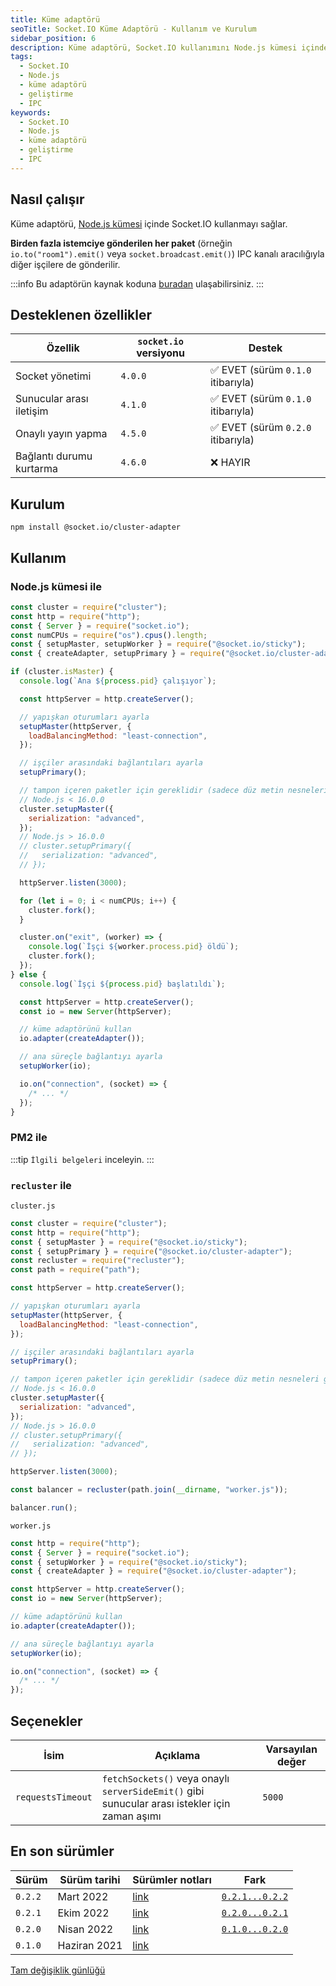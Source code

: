 ```yaml
---
title: Küme adaptörü
seoTitle: Socket.IO Küme Adaptörü - Kullanım ve Kurulum
sidebar_position: 6
description: Küme adaptörü, Socket.IO kullanımını Node.js kümesi içinde sağlarken, birden fazla istemciye gönderilen her paketi diğer işçilere de yönlendirir. Bu belge, kurulum ve kullanım detaylarını sunar.
tags: 
  - Socket.IO
  - Node.js
  - küme adaptörü
  - geliştirme
  - IPC
keywords: 
  - Socket.IO
  - Node.js
  - küme adaptörü
  - geliştirme
  - IPC
---
```

## Nasıl çalışır

Küme adaptörü, [Node.js kümesi](https://nodejs.org/api/cluster.html) içinde Socket.IO kullanmayı sağlar.

**Birden fazla istemciye gönderilen her paket** (örneğin `io.to("room1").emit()` veya `socket.broadcast.emit()`) IPC kanalı aracılığıyla diğer işçilere de gönderilir.

:::info
Bu adaptörün kaynak koduna [buradan](https://github.com/socketio/socket.io-cluster-adapter) ulaşabilirsiniz.
:::

## Desteklenen özellikler

| Özellik                          | `socket.io` versiyonu                | Destek                                         |
|----------------------------------|--------------------------------------|------------------------------------------------|
| Socket yönetimi                  | `4.0.0`                              | :white_check_mark: EVET (sürüm `0.1.0` itibarıyla) |
| Sunucular arası iletişim         | `4.1.0`                              | :white_check_mark: EVET (sürüm `0.1.0` itibarıyla) |
| Onaylı yayın yapma              | `4.5.0` | :white_check_mark: EVET (sürüm `0.2.0` itibarıyla) |
| Bağlantı durumu kurtarma        | `4.6.0` | :x: HAYIR                                       |

## Kurulum

```
npm install @socket.io/cluster-adapter
```

## Kullanım

### Node.js kümesi ile

```js
const cluster = require("cluster");
const http = require("http");
const { Server } = require("socket.io");
const numCPUs = require("os").cpus().length;
const { setupMaster, setupWorker } = require("@socket.io/sticky");
const { createAdapter, setupPrimary } = require("@socket.io/cluster-adapter");

if (cluster.isMaster) {
  console.log(`Ana ${process.pid} çalışıyor`);

  const httpServer = http.createServer();

  // yapışkan oturumları ayarla
  setupMaster(httpServer, {
    loadBalancingMethod: "least-connection",
  });

  // işçiler arasındaki bağlantıları ayarla
  setupPrimary();

  // tampon içeren paketler için gereklidir (sadece düz metin nesneleri gönderiyorsanız göz ardı edebilirsiniz)
  // Node.js < 16.0.0
  cluster.setupMaster({
    serialization: "advanced",
  });
  // Node.js > 16.0.0
  // cluster.setupPrimary({
  //   serialization: "advanced",
  // });

  httpServer.listen(3000);

  for (let i = 0; i < numCPUs; i++) {
    cluster.fork();
  }

  cluster.on("exit", (worker) => {
    console.log(`İşçi ${worker.process.pid} öldü`);
    cluster.fork();
  });
} else {
  console.log(`İşçi ${process.pid} başlatıldı`);

  const httpServer = http.createServer();
  const io = new Server(httpServer);

  // küme adaptörünü kullan
  io.adapter(createAdapter());

  // ana süreçle bağlantıyı ayarla
  setupWorker(io);

  io.on("connection", (socket) => {
    /* ... */
  });
}
```

### PM2 ile

:::tip
`İlgili belgeleri` inceleyin.
:::

### `recluster` ile

`cluster.js`

```js
const cluster = require("cluster");
const http = require("http");
const { setupMaster } = require("@socket.io/sticky");
const { setupPrimary } = require("@socket.io/cluster-adapter");
const recluster = require("recluster");
const path = require("path");

const httpServer = http.createServer();

// yapışkan oturumları ayarla
setupMaster(httpServer, {
  loadBalancingMethod: "least-connection",
});

// işçiler arasındaki bağlantıları ayarla
setupPrimary();

// tampon içeren paketler için gereklidir (sadece düz metin nesneleri gönderiyorsanız göz ardı edebilirsiniz)
// Node.js < 16.0.0
cluster.setupMaster({
  serialization: "advanced",
});
// Node.js > 16.0.0
// cluster.setupPrimary({
//   serialization: "advanced",
// });

httpServer.listen(3000);

const balancer = recluster(path.join(__dirname, "worker.js"));

balancer.run();
```

`worker.js`

```js
const http = require("http");
const { Server } = require("socket.io");
const { setupWorker } = require("@socket.io/sticky");
const { createAdapter } = require("@socket.io/cluster-adapter");

const httpServer = http.createServer();
const io = new Server(httpServer);

// küme adaptörünü kullan
io.adapter(createAdapter());

// ana süreçle bağlantıyı ayarla
setupWorker(io);

io.on("connection", (socket) => {
  /* ... */
});
```

## Seçenekler

| İsim               | Açıklama                                                                                   | Varsayılan değer |
|---------------------|-------------------------------------------------------------------------------------------|-------------------|
| `requestsTimeout`   | `fetchSockets()` veya onaylı `serverSideEmit()` gibi sunucular arası istekler için zaman aşımı | `5000`            |

## En son sürümler

| Sürüm   | Sürüm tarihi  | Sürümler notları                                                                   | Fark                                                                                               |
|---------|---------------|-------------------------------------------------------------------------------------|----------------------------------------------------------------------------------------------------|
| `0.2.2` | Mart 2022    | [link](https://github.com/socketio/socket.io-cluster-adapter/releases/tag/0.2.2)  | [`0.2.1...0.2.2`](https://github.com/socketio/socket.io-cluster-adapter/compare/0.2.1...0.2.2) |
| `0.2.1` | Ekim 2022    | [link](https://github.com/socketio/socket.io-cluster-adapter/releases/tag/0.2.1)  | [`0.2.0...0.2.1`](https://github.com/socketio/socket.io-cluster-adapter/compare/0.2.0...0.2.1) |
| `0.2.0` | Nisan 2022   | [link](https://github.com/socketio/socket.io-cluster-adapter/releases/tag/0.2.0)  | [`0.1.0...0.2.0`](https://github.com/socketio/socket.io-cluster-adapter/compare/0.1.0...0.2.0) |
| `0.1.0` | Haziran 2021  | [link](https://github.com/socketio/socket.io-cluster-adapter/releases/tag/0.1.0)  |                                                                                                    |

[Tam değişiklik günlüğü](https://github.com/socketio/socket.io-cluster-adapter/blob/main/CHANGELOG.md)